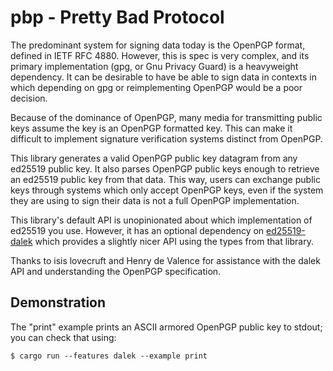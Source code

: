 # pbp - Pretty Bad Protocol

The predominant system for signing data today is the OpenPGP format, defined in
IETF RFC 4880. However, this is spec is very complex, and its primary
implementation (gpg, or Gnu Privacy Guard) is a heavyweight dependency. It can
be desirable to have be able to sign data in contexts in which depending on gpg
or reimplementing OpenPGP would be a poor decision.

Because of the dominance of OpenPGP, many media for transmitting public keys
assume the key is an OpenPGP formatted key. This can make it difficult to
implement signature verification systems distinct from OpenPGP.

This library generates a valid OpenPGP public key datagram from any ed25519
public key. It also parses OpenPGP public keys enough to retrieve an ed25519
public key from that data. This way, users can exchange public keys through
systems which only accept OpenPGP keys, even if the system they are using to
sign their data is not a full OpenPGP implementation.

This library's default API is unopinionated about which implementation of
ed25519 you use. However, it has an optional dependency on
[ed25519-dalek][dalek] which provides a slightly nicer API using the types from
that library.

Thanks to isis lovecruft and Henry de Valence for assistance with the dalek API
and understanding the OpenPGP specification.

## Demonstration

The "print" example prints an ASCII armored OpenPGP public key to stdout; you
can check that using:

```
$ cargo run --features dalek --example print
```

[dalek]: https://github.com/isislovecruft/ed25519-dalek
